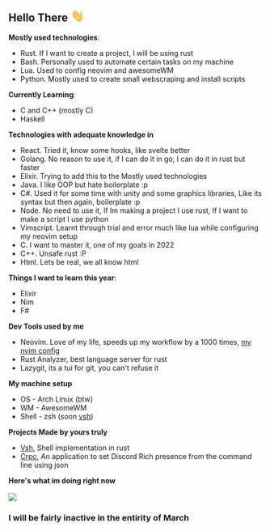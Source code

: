 ## Hello There  <img src="waving-hand-joypixels.gif" width="30px">

**Mostly used technologies**:
- Rust. If I want to create a project, I will be using rust
- Bash. Personally used to automate certain tasks on my machine
- Lua. Used to config neovim and awesomeWM
- Python. Mostly used to create small webscraping and install scripts

**Currently Learning**:
- C and C++ (mostly C)
- Haskell

**Technologies with adequate knowledge in**
- React. Tried it, know some hooks, like svelte better
- Golang. No reason to use it, if I can do it in go, I can do it in rust but faster
- Elixir. Trying to add this to the Mostly used technologies
- Java. I like OOP but hate boilerplate :p 
- C#. Used it for some time with unity and some graphics libraries, Like its syntax but then again, boilerplate :p 
- Node. No need to use it, If Im making a project I use rust, If I want to make a script I use python 
- Vimscript. Learnt through trial and error much like lua while configuring my neovim setup
- C. I want to master it, one of my goals in 2022
- C++. Unsafe rust :P
- Html. Lets be real, we all know html

**Things I want to learn this year**:
- Elixir
- Nim
- F#

**Dev Tools used by me**
- Neovim. Love of my life, speeds up my workflow by a 1000 times, [my nvim config](https://github.com/Vaimer9/dotfiles/tree/main/.config/nvim)
- Rust Analyzer, best language server for rust
- Lazygit, its a tui for git, you can't refuse it

**My machine setup**
- OS - Arch Linux (btw)
- WM - AwesomeWM
- Shell - zsh (soon [vsh](https://github.com/xmantle/vsh))

**Projects Made by yours truly**
- [Vsh](https://github.com/xmantle/vsh), Shell implementation in rust
- [Crpc](https://github.com/Vaimer9/crpc), An application to set Discord Rich presence from the command line using json

**Here's what im doing right now**

<img align="center" src="https://lanyard-profile-readme.vercel.app/api/528957911569793027?bg=00000000" />

### I will be fairly inactive in the entirity of March
